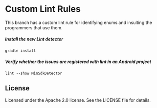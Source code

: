Custom Lint Rules
============

This branch has a custom lint rule for identifying enums and insulting the programmers that use them.

##### Install the new Lint detector

`gradle install`

##### Verify whether the issues are registered with lint in an Android project

`lint --show MinSdkDetector`

License
-------
Licensed under the Apache 2.0 license. See the LICENSE file for details.